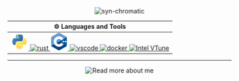 <div align="center">
<p><img align="center" src="https://github-readme-streak-stats.herokuapp.com/?user=syn-chromatic&theme=dark" alt="syn-chromatic" /></p>
</div>

<div align="center">

| ⚙️ Languages and Tools |
| :---: |
| <a href="https://www.python.org" target="_blank" rel="noreferrer"> <img src="https://raw.githubusercontent.com/devicons/devicon/master/icons/python/python-original.svg" alt="python" width="40" height="40"/> </a> <a href="https://www.rust-lang.org" target="_blank" rel="noreferrer"> <img src="https://www.rust-lang.org/logos/rust-logo-512x512.png" alt="rust" width="40" height="40"/> </a> <a href="https://wikipedia.org/wiki/C%2B%2B" target="_blank" rel="noreferrer"> <img src="https://raw.githubusercontent.com/devicons/devicon/master/icons/cplusplus/cplusplus-original.svg" alt="cplusplus" width="40" height="40"/> </a> <a href="https://code.visualstudio.com/" target="_blank" rel="noreferrer"> <img src="https://cdn.jsdelivr.net/gh/devicons/devicon/icons/vscode/vscode-original.svg" alt="vscode" width="40" height="40"/> </a> <a href="https://www.docker.com/" target="_blank" rel="noreferrer"> <img src="https://cdn.jsdelivr.net/gh/devicons/devicon/icons/docker/docker-original.svg" alt="docker" width="40" height="40"/> </a> <a href="https://software.intel.com/content/www/us/en/develop/tools/oneapi/components/vtune-profiler.html" target="_blank" rel="noreferrer"> <img src="https://www.intel.com/content/dam/develop/external/us/en/images/vtune-logo-oneapi-2021.png" alt="Intel VTune" width="40" height="40"/> </a> |
</div>

___

<p align="center">
  <a href="FULL_README.md" style="text-decoration:none;">
    <img src="https://img.shields.io/badge/-Read%20more%20about%20me-informational?style=for-the-badge&logo=&logoColor=white&color=912e27" alt="Read more about me" />
  </a>
</p>
